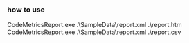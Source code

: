 ### how to use 
CodeMetricsReport.exe .\SampleData\report.xml .\report.htm <br/>
CodeMetricsReport.exe .\SampleData\report.xml .\report.csv <br/>

